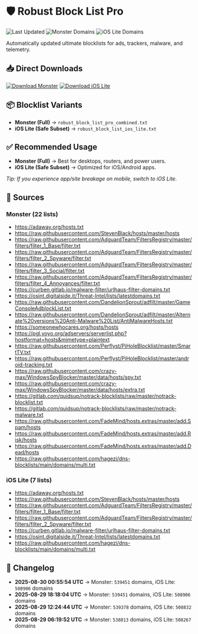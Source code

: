 # 🛡️ Robust Block List Pro

![Last Updated](https://img.shields.io/badge/Last%20Updated-2025-08-30%2000:55:54%20UTC-blue)
![Monster Domains](https://img.shields.io/badge/Monster%20Domains-539451-brightgreen)
![iOS Lite Domains](https://img.shields.io/badge/iOS%20Lite%20Domains-508906-yellow)

Automatically updated ultimate blocklists for ads, trackers, malware, and telemetry.

## 📥 Direct Downloads
[![Download Monster](https://img.shields.io/badge/Download-Monster-blue)](https://raw.githubusercontent.com/avion121/robust-block-list-pro/main/robust_block_list_pro_combined.txt)
[![Download iOS Lite](https://img.shields.io/badge/Download-iOS%20Lite-orange)](https://raw.githubusercontent.com/avion121/robust-block-list-pro/main/robust_block_list_ios_lite.txt)

## 📦 Blocklist Variants
- **Monster (Full)** → `robust_block_list_pro_combined.txt`
- **iOS Lite (Safe Subset)** → `robust_block_list_ios_lite.txt`

## ✅ Recommended Usage
- **Monster (Full)** → Best for desktops, routers, and power users.
- **iOS Lite (Safe Subset)** → Optimized for iOS/Android apps.

_Tip: If you experience app/site breakage on mobile, switch to iOS Lite._

## 🔗 Sources
### Monster (22 lists)
- https://adaway.org/hosts.txt
- https://raw.githubusercontent.com/StevenBlack/hosts/master/hosts
- https://raw.githubusercontent.com/AdguardTeam/FiltersRegistry/master/filters/filter_1_Base/filter.txt
- https://raw.githubusercontent.com/AdguardTeam/FiltersRegistry/master/filters/filter_2_Spyware/filter.txt
- https://raw.githubusercontent.com/AdguardTeam/FiltersRegistry/master/filters/filter_3_Social/filter.txt
- https://raw.githubusercontent.com/AdguardTeam/FiltersRegistry/master/filters/filter_4_Annoyances/filter.txt
- https://curben.gitlab.io/malware-filter/urlhaus-filter-domains.txt
- https://osint.digitalside.it/Threat-Intel/lists/latestdomains.txt
- https://raw.githubusercontent.com/DandelionSprout/adfilt/master/GameConsoleAdblockList.txt
- https://raw.githubusercontent.com/DandelionSprout/adfilt/master/Alternate%20versions%20Anti-Malware%20List/AntiMalwareHosts.txt
- https://someonewhocares.org/hosts/hosts
- https://pgl.yoyo.org/adservers/serverlist.php?hostformat=hosts&mimetype=plaintext
- https://raw.githubusercontent.com/Perflyst/PiHoleBlocklist/master/SmartTV.txt
- https://raw.githubusercontent.com/Perflyst/PiHoleBlocklist/master/android-tracking.txt
- https://raw.githubusercontent.com/crazy-max/WindowsSpyBlocker/master/data/hosts/spy.txt
- https://raw.githubusercontent.com/crazy-max/WindowsSpyBlocker/master/data/hosts/extra.txt
- https://gitlab.com/quidsup/notrack-blocklists/raw/master/notrack-blocklist.txt
- https://gitlab.com/quidsup/notrack-blocklists/raw/master/notrack-malware.txt
- https://raw.githubusercontent.com/FadeMind/hosts.extras/master/add.Spam/hosts
- https://raw.githubusercontent.com/FadeMind/hosts.extras/master/add.Risk/hosts
- https://raw.githubusercontent.com/FadeMind/hosts.extras/master/add.Dead/hosts
- https://raw.githubusercontent.com/hagezi/dns-blocklists/main/domains/multi.txt

### iOS Lite (7 lists)
- https://adaway.org/hosts.txt
- https://raw.githubusercontent.com/StevenBlack/hosts/master/hosts
- https://raw.githubusercontent.com/AdguardTeam/FiltersRegistry/master/filters/filter_1_Base/filter.txt
- https://raw.githubusercontent.com/AdguardTeam/FiltersRegistry/master/filters/filter_2_Spyware/filter.txt
- https://curben.gitlab.io/malware-filter/urlhaus-filter-domains.txt
- https://osint.digitalside.it/Threat-Intel/lists/latestdomains.txt
- https://raw.githubusercontent.com/hagezi/dns-blocklists/main/domains/multi.txt

## 📜 Changelog
- **2025-08-30 00:55:54 UTC** → Monster: `539451` domains, iOS Lite: `508906` domains
- **2025-08-29 18:18:04 UTC** → Monster: `539451` domains, iOS Lite: `508906` domains
- **2025-08-29 12:24:44 UTC** → Monster: `539378` domains, iOS Lite: `508832` domains
- **2025-08-29 06:19:52 UTC** → Monster: `538813` domains, iOS Lite: `508267` domains
